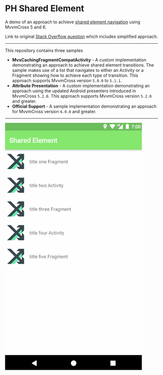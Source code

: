 # PH Shared Element

A demo of an approach to achieve [shared element navigation](https://developer.android.com/training/material/animations.html#Transitions) using MvvmCross 5 and 6.

Link to original [Stack Overflow question](https://stackoverflow.com/questions/43804827/is-there-a-xamarin-mvvmcross-android-shared-element-navigation-example) which includes simplified approach.

---

This repository contains three samples

 - __MvxCachingFragmentCompatActivity__ - A custom implementation demonstrating an approach to achieve shared element transitions. The sample makes use of a list that navigates to either an Activity or a Fragment showing how to achieve each type of transition. This approach supports MvvmCross version `5.0.0` to `5.1.1`.
 - __Attribute Presentation__ - A custom implementation demonstrating an approach using the updated Android presenters introduced in MvvmCross `5.2.0`. This approach supports MvvmCross version `5.2.0` and greater.
 - __Official Support__ - A sample implementation demonstrating an approach for MvvmCross version `6.0.0` and greater.

---

![Share Element Demo](/screenshots/share_element.gif "Transition in action")


